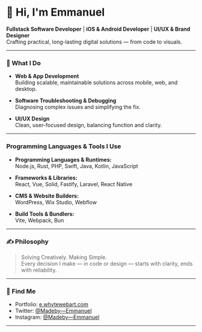 # 👋 Hi, I'm Emmanuel

**Fullstack Software Developer** | **iOS & Android Developer** | **UI/UX & Brand Designer**  
Crafting practical, long-lasting digital solutions — from code to visuals.

---

### 💼 What I Do

- **Web & App Development**  
  Building scalable, maintainable solutions across mobile, web, and desktop.

- **Software Troubleshooting & Debugging**  
  Diagnosing complex issues and simplifying the fix.

- **UI/UX Design**  
  Clean, user-focused design, balancing function and clarity.

---

### Programming Languages & Tools I Use

- **Programming Languages & Runtimes:**  
Node.js, Rust, PHP, Swift, Java, Kotlin, JavaScript

- **Frameworks & Libraries:**  
React, Vue, Solid, Fastify, Laravel, React Native

- **CMS & Website Builders:**  
WordPress, Wix Studio, Webflow

- **Build Tools & Bundlers:**  
Vite, Webpack, Bun

---

### ✍ Philosophy

> Solving Creatively. Making Simple.  
> Every decision I make — in code or design — starts with clarity, ends with reliability.

---

### 🔗 Find Me

- Portfolio: [e.whytewebart.com](https://e.whytewebart.com)
- Twitter: [@Madeby—Emmanuel](https://twitter.com/whytewebart)
- Instagram: [@Madeby—Emmanuel](https://instagram.com/whytewebart)

---

<!-- Stats (optional) -->
<!--
![GitHub Stats](https://github-readme-stats.vercel.app/api?username=yourusername&show_icons=true&theme=default)
-->

